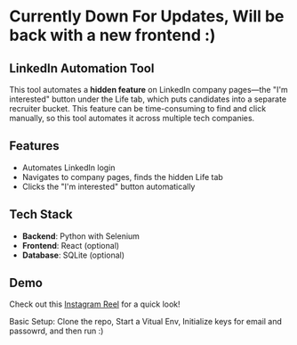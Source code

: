 # Currently Down For Updates, Will be back with a new frontend :)

## LinkedIn Automation Tool

This tool automates a **hidden feature** on LinkedIn company pages—the "I'm interested" button under the Life tab, which puts candidates into a separate recruiter bucket. This feature can be time-consuming to find and click manually, so this tool automates it across multiple tech companies.

## Features
- Automates LinkedIn login
- Navigates to company pages, finds the hidden Life tab
- Clicks the "I'm interested" button automatically

## Tech Stack
- **Backend**: Python with Selenium
- **Frontend**: React (optional)
- **Database**: SQLite (optional)

## Demo

Check out this [Instagram Reel](https://www.instagram.com/reel/DArkfnft_3w/?utm_source=ig_web_copy_link&igsh=MzRlODBiNWFlZA==) for a quick look!

Basic Setup:
Clone the repo, Start a Vitual Env, Initialize keys for email and passowrd, and then run :)
